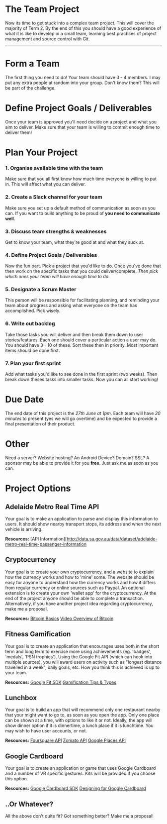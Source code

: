 # The Team Project

Now its time to get stuck into a complex team project. This will cover the majority of Term 2. By the end of this you 
should have a good experience of what it is like to develop in a small team, learning best practises of project
management and source control with Git.
_____

# Form a Team
The first thing you need to do! Your team should have 3 - 4 members. I may put any extra people at random into your
group. Don't know them? This will be part of the challenge.

# Define Project Goals / Deliverables
Once your team is approved you'll need decide on a project and what you aim to deliver. Make sure that your team is
willing to commit enough time to deliver them!

# Plan Your Project
### 1. Organise available time with the team
Make sure that you all first know how much time everyone is willing to put in. This will affect what you can deliver.

### 2. Create a Slack channel for your team
Make sure you set up a default method of communication as soon as you can. If you want to build anything to be proud
of **you need to communicate well**.

### 3. Discuss team strengths & weaknesses
Get to know your team, what they're good at and what they suck at.

### 4. Define Project Goals / Deliverables
Now the fun part. Pick a project that you'd like to do. Once you've done that then work on the specific tasks that
you could deliver/complete. *Then pick which ones your team will have enough time to do*.

### 5. Designate a Scrum Master
This person will be responsible for facilitating planning, and reminding your team about progress and asking what
everyone on the team has accomplished. Pick wisely.

### 6. Write out backlog
Take those tasks you will deliver and then break them down to user stories/features. Each one should cover a particular 
action a user may do. You should have 3 - 10 of these. Sort these then in priority. Most important items should be done
first.

### 7. Plan your first sprint
Add what tasks you'd like to see done in the first sprint (two weeks). Then break down theses tasks into smaller tasks.
Now you can all start working!


# Due Date
The end date of this project is the *27th June at 1pm*. Each team will have *20 minutes* to present (yes we will go overtime) 
and be expected to provide a final presentation of their product.

# Other
Need a server? Website hosting? An Android Device? Domain? SSL? 
A sponsor may be able to provide it for you **free**. Just ask me as soon as you can.

# Project Options

## Adelaide Metro Real Time API
Your goal is to make an application to parse and display this information to users. It should show nearby transport stops,
its address and when the next vehicle is arriving.

**Resources:**
[API Information][http://data.sa.gov.au/data/dataset/adelaide-metro-real-time-passenger-information

## Cryptocurrency
Your goal is to create your own cryptocurrency, and a website to explain how the currency works and how to 'mine' some.
The website should be easy for anyone to understand how the currency works and how it differs from regular currency or 
online sources such as Paypal.
An optional extension is to create your own 'wallet app' for the cryptocurrency.
At the end of the project anyone should be able to complete a transaction.
Alternatively, if you have another project idea regarding cryptocurrency, make me a proposal.

**Resources:**
[Bitcoin Basics](https://bitcoin.org/en/how-it-works)
[Video Overview of Bitcoin](https://www.khanacademy.org/economics-finance-domain/core-finance/money-and-banking/bitcoin/v/bitcoin-overview)

## Fitness Gamification
Your goal is to create an application that encourages uses both in the short term and long term to exercise more using 
achievements (eg. 'badges', 'medals', 'PSN trophies'). Using the Google Fit API (which can hook into multiple sources),
you will award users on activity such as "longest distance travelled in a week", daily goals, etc. How you think this
is achieved is up to your team.

**Resources:**
[Google Fit SDK](https://developers.google.com/fit/)
[Gamification Tips & Types](https://badgeville.com/wiki/Game_Design)

## Lunchbox
Your goal is to build an app that will recommend only one restaurant nearby that your might want to go to, as soon as you
open the app. Only one place can be shown at a time, with options to like it or not. 
Ideally, the app will show dinner option if it is dinnertime, a lunch place if it is lunchtime.
You may wish to have user accounts, or not.

**Resources:**
[Foursquare API](https://developer.foursquare.com/start)
[Zomato API](https://developers.zomato.com/api)
[Google Places API](https://developers.google.com/places/)

## Google Cardboard
Your goal is to create an application or game that uses Google Cardboard and a number of VR specific gestures.
Kits will be provided if you choose this option.

**Resources:**
[Google Cardboard SDK](https://developers.google.com/cardboard/overview)
[Designing for Google Cardboard](http://www.google.com/design/spec-vr/designing-for-google-cardboard/a-new-dimension.html)

## ..Or Whatever?
All the above don't quite fit? Got something better? Make me a proposal!